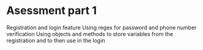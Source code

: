 # Asessment part 1
Registration and login feature
Using regex for password and phone number verification 
Using objects and methods to store variables from the registration and to then use in the login

